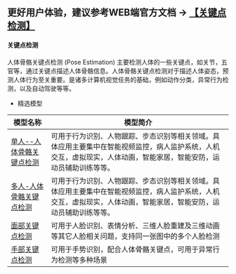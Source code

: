 ## **更好用户体验，建议参考WEB端官方文档 -> [【关键点检测】](https://www.paddlepaddle.org.cn/hublist)**

#### 关键点检测

人体骨骼关键点检测 (Pose Estimation) 主要检测人体的一些关键点，如关节，五官等，通过关键点描述人体骨骼信息。人体骨骼关键点检测对于描述人体姿态，预测人体行为至关重要。是诸多计算机视觉任务的基础，例如动作分类，异常行为检测，以及自动驾驶等等。

- 精选模型

| 模型名称                                                     | 模型简介                                                     |
| ------------------------------------------------------------ | ------------------------------------------------------------ |
| [单人--人体骨骼关键点检测](https://www.paddlepaddle.org.cn/hubdetail?name=human_pose_estimation_resnet50_mpii&en_category=KeyPointDetection) | 可用于行为识别、人物跟踪、步态识别等相关领域。具体应用主要集中在智能视频监控，病人监护系统，人机交互，虚拟现实，人体动画，智能家居，智能安防，运动员辅助训练等等。  |
| [多人-人体骨骼关键点检测](https://www.paddlepaddle.org.cn/hubdetail?name=openpose_body_estimation&en_category=KeyPointDetection) | 可用于行为识别、人物跟踪、步态识别等相关领域。具体应用主要集中在智能视频监控，病人监护系统，人机交互，虚拟现实，人体动画，智能家居，智能安防，运动员辅助训练等等。  |
| [面部关键点检测](https://www.paddlepaddle.org.cn/hubdetail?name=face_landmark_localization&en_category=KeyPointDetection) |可用于人脸识别、表情分析、三维人脸重建及三维动画等其它人脸相关问题，支持同一张图中的多个人脸检测  |
| [手部关键点检测](https://www.paddlepaddle.org.cn/hubdetail?name=hand_pose_localization&en_category=KeyPointDetection) |可用于手势识别，配合人体骨骼关键点，可用于异常行为检测等多种场景  |
